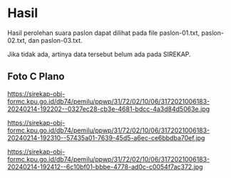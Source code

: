 # Hasil

Hasil perolehan suara paslon dapat dilihat pada file paslon-01.txt, paslon-02.txt, dan paslon-03.txt.

Jika tidak ada, artinya data tersebut belum ada pada SIREKAP.

## Foto C Plano

https://sirekap-obj-formc.kpu.go.id/db74/pemilu/ppwp/31/72/02/10/06/3172021006183-20240214-192202--0327ec28-cb3e-4681-bdcc-4a3d84d5063e.jpg

https://sirekap-obj-formc.kpu.go.id/db74/pemilu/ppwp/31/72/02/10/06/3172021006183-20240214-192310--57435a01-7639-45d5-a6ec-ce6bbdba70ef.jpg

https://sirekap-obj-formc.kpu.go.id/db74/pemilu/ppwp/31/72/02/10/06/3172021006183-20240214-192412--6c10bf01-bbbe-4778-ad0c-c0054f7ac372.jpg
